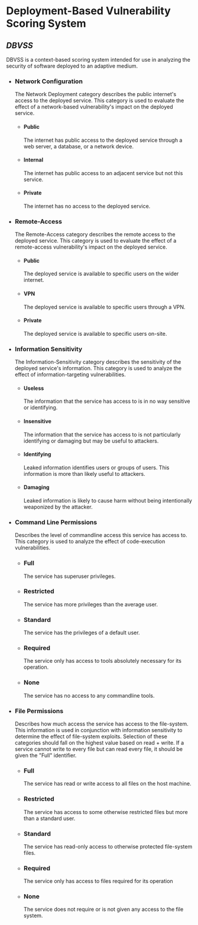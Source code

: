 # Deployment-Based Vulnerability Scoring System

## _DBVSS_

DBVSS is a context-based scoring system intended for use in analyzing the security of software deployed to an adaptive
medium.

* ### Network Configuration
  The Network Deployment category describes the public internet's access to the deployed service. This category is used
  to evaluate the effect of a network-based vulnerability's impact on the deployed service.
    * #### Public
      The internet has public access to the deployed service through a web server, a database, or a network device.
    * #### Internal
      The internet has public access to an adjacent service but not this service.
    * #### Private
      The internet has no access to the deployed service.

* ### Remote-Access
  The Remote-Access category describes the remote access to the deployed service. This category is used to evaluate the
  effect of a remote-access vulnerability's impact on the deployed service.
    * #### Public
      The deployed service is available to specific users on the wider internet.
    * #### VPN
      The deployed service is available to specific users through a VPN.
    * #### Private
      The deployed service is available to specific users on-site.

* ### Information Sensitivity
  The Information-Sensitivity category describes the sensitivity of the deployed service's information. This category is
  used to analyze the effect of information-targeting vulnerabilities.
    * #### Useless
      The information that the service has access to is in no way sensitive or identifying.
    * #### Insensitive
      The information that the service has access to is not particularly identifying or damaging but may be useful to
      attackers.
    * #### Identifying
      Leaked information identifies users or groups of users. This information is more than likely useful to attackers.
    * #### Damaging
      Leaked information is likely to cause harm without being intentionally weaponized by the attacker.

* ### Command Line Permissions
  Describes the level of commandline access this service has access to. This category is used to analyze the effect of
  code-execution vulnerabilities.
    * ### Full
      The service has superuser privileges.
    * ### Restricted
      The service has more privileges than the average user.
    * ### Standard
      The service has the privileges of a default user.
    * ### Required
      The service only has access to tools absolutely necessary for its operation.
    * ### None
      The service has no access to any commandline tools.

* ### File Permissions
  Describes how much access the service has access to the file-system. This information is used in conjunction with
  information sensitivity to determine the effect of file-system exploits.
  Selection of these categories should fall on the highest value based on read + write. If a service cannot write to
  every file but can read every file, it should be given the "Full" identifier.
    * ### Full
      The service has read or write access to all files on the host machine.
    * ### Restricted
      The service has access to some otherwise restricted files but more than a standard user.
    * ### Standard
      The service has read-only access to otherwise protected file-system files.
    * ### Required
      The service only has access to files required for its operation
    * ### None
      The service does not require or is not given any access to the file system.